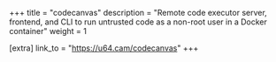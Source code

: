+++
title = "codecanvas"
description = "Remote code executor server, frontend, and CLI to run untrusted code as a non-root user in a Docker container"
weight = 1

[extra]
link_to = "https://u64.cam/codecanvas"
+++
